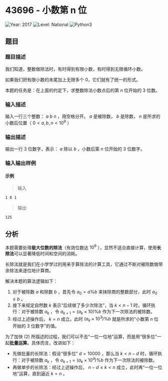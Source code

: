 # 43696 - 小数第 n 位

![Year: 2017](https://img.shields.io/badge/Year-2017-white)
![Level: National](https://img.shields.io/badge/Level-National-purple)
![Python3](https://img.shields.io/badge/Python3-AC-green)

## 题目

### 题目描述

我们知道，整数做除法时，有时得到有限小数，有时得到无限循环小数。

如果我们把有限小数的末尾加上无限多个 0，它们就有了统一的形式。

本题的任务是：在上面的约定下，求整数除法小数点后的第 $n$ 位开始的 3 位数。

### 输入描述

输入一行三个整数： $a\ b\ n$ ，用空格分开。 $a$ 是被除数， $b$ 是除数， $n$ 是所求的小数后位置（ $0<a,b,n<10^9$ ）

### 输出描述

输出一行 3 位数字，表示： $a$ 除以 $b$ ，小数后第 $n$ 位开始的 3 位数字。

### 输入输出样例

#### 示例

> 输入

```txt
1 8 1
```

> 输出

```txt
125
```

## 分析

本题需要处理**极大位数的除法**（有效位数达 $10^9$ ），显然不适合直接计算，使用**长除法**可以显著降低时间和空间的消耗。

长除法就是我们在小学学过的用来手算除法的计算工具，它通过不断对被除数做带余除法来逐位地计算商。

解决本题的算法逻辑如下：

1. 对于被除数 $a$ 和除数 $b$ ，首先令 $a_0 = a \% b$ 来抹除商的整数部分，此时 $a_0 \leq b$ 。
2. 接下来规定自然数 $k$ 表示“后续做了多少次除法”，当 $k < n - 1$ 时，循环执行：对于被除数 $a_k$ ，令 $a_{k+1} = (a_k \times 10) \% b$ 作为下一次除法的被除数。
3. 经过上述操作后， $k = n$ 成立。此时 $(a_k \times 10^3) \% b$ 就是所求的“小数第 $n$ 位开始的 3 位数字”的值。

为了加快 (2) 所描述的过程，我们可以不去“一位一位地”运算，而是用“很多位”一起**批量运算**。具体而言，改进如下：

- 先做批量的长除法：假设“很多位” $d = 10000$ ，那么当 $k < n - d$ 时，循环执行：对于被除数 $a_k$ ，令 $a_{k+1} = (a_k \times 10^d) \% b$ 作为下一次除法的被除数。
- 再做单步的长除法：经过上述操作后， $n - d \leq k < n$ 成立，此时再“一位一位地”运算，直到逼近 $k = n$ 。

